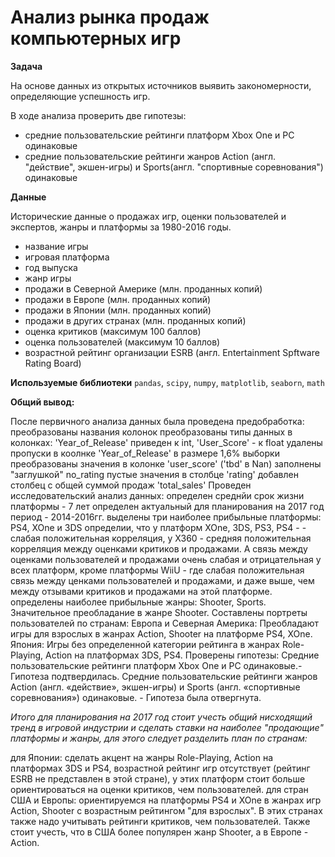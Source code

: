 # Анализ рынка продаж компьютерных игр

**Задача**

На основе данных из открытых источников выявить закономерности, определяющие успешность игр.

В ходе анализа проверить две гипотезы:

- средние пользовательские рейтинги платформ Xbox One и PC одинаковые
- средние пользовательские рейтинги жанров Action (англ. "действие", экшен-игры) и Sports(англ. "спортивные соревнования") одинаковые

**Данные**

Исторические данные о продажах игр, оценки пользователей и экспертов, жанры и платформы за 1980-2016 годы.
- название игры
- игровая платформа
- год выпуска
- жанр игры
- продажи в Северной Америке (млн. проданных копий)
-	продажи в Европе (млн. проданных копий)
-	продажи в Японии (млн. проданных копий)
-	продажи в других странах (млн. проданных копий)
-	оценка критиков (максимум 100 баллов)
- оценка пользователей (максимум 10 баллов)
-	возрастной рейтинг организации ESRB (англ. Entertainment Spftware Rating Board)

**Используемые библиотеки**
`pandas`, `scipy`, `numpy`, `matplotlib`, `seaborn`, `math`

**Общий вывод:**

После первичного анализа данных была проведена предобработка:
преобразованы названия колонок
преобразованы типы данных в колонках: 'Year_of_Release' приведен к int, 'User_Score' - к float
удалены пропуски в коолнке 'Year_of_Release' в размере 1,6% выборки
преобразованы значения в колонке 'user_score' ('tbd' в Nan)
заполнены "заглушкой" no_rating пустые значения в столбце 'rating'
добавлен столбец с общей суммой продаж 'total_sales'
Проведен исследовательский анализ данных:
определен среднйи срок жизни платформы - 7 лет
определен актуальный для планирования на 2017 год период - 2014-2016гг.
выделены три наиболее прибыльные платформы: PS4, XOne и 3DS
определии, что у платформ XOne, 3DS, PS3, PS4 - - слабая положительная корреляция, у X360 - средняя положительная корреляция между оценками критиков и продажами. А связь между оценками пользователей и продажами очень слабая и отрицательная у всех платформ, кроме платформы WiiU - где слабая положительная связь между ценками пользователей и продажами, и даже выше, чем между отзывами критиков и продажами на этой платформе.
определены наиболее прибыльные жанры: Shooter, Sports. Значительное преобладание в жанре Shooter.
Составлены портреты пользователей по странам:
Европа и Северная Америка: Преобладают игры для взрослых в жанрах Action, Shooter на платформе PS4, XOne.
Япония: Игры без определенной категории рейтинга в жанрах Role-Playing, Action на платформах 3DS, PS4.
Проверены гипотезы:
Средние пользовательские рейтинги платформ Xbox One и PC одинаковые.- Гипотеза подтвердилась.
Средние пользовательские рейтинги жанров Action (англ. «действие», экшен-игры) и Sports (англ. «спортивные соревнования») одинаковые. - Гипотеза была отвергнута.

*Итого для планирования на 2017 год стоит учесть общий нисходящий тренд в игровой индустрии и сделать ставки на наиболее "продающие" платформы и жанры, для этого следует разделить план по странам:*

для Японии: сделать акцент на жанры Role-Playing, Action на платформах 3DS и PS4, возрастной рейтинг игр отсутствует (рейтинг ESRB не представлен в этой стране), у этих платформ стоит больше ориентироваться на оценки критиков, чем пользователей.
для стран США и Европы: ориентируемся на платформы PS4 и XOne в жанрах игр Action, Shooter с возрастным рейтингом "для взрослых". В этих странах также надо учитывать рейтинги критиков, чем пользователей. Также стоит учесть, что в США более популярен жанр Shooter, а в Европе - Action.
